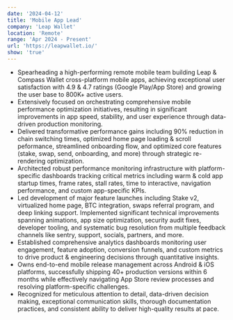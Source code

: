 ```yaml
---
date: '2024-04-12'
title: 'Mobile App Lead'
company: 'Leap Wallet'
location: 'Remote'
range: 'Apr 2024 - Present'
url: 'https://leapwallet.io/'
show: 'true'
---
```

- Spearheading a high-performing remote mobile team building Leap & Compass Wallet cross-platform mobile apps, achieving exceptional user satisfaction with 4.9 & 4.7 ratings (Google Play/App Store) and growing the user base to 800K+ active users.
- Extensively focused on orchestrating comprehensive mobile performance optimization initiatives, resulting in significant improvements in app speed, stability, and user experience through data-driven production monitoring.
- Delivered transformative performance gains including 90% reduction in chain switching times, optimized home page loading & scroll peformance, streamlined onboarding flow, and optimized core features (stake, swap, send, onboarding, and more) through strategic re-rendering optimization.
- Architected robust performance monitoring infrastructure with platform-specific dashboards tracking critical metrics including warm & cold app startup times, frame rates, stall rates, time to interactive, navigation performance, and custom app-specific KPIs.
- Led development of major feature launches including Stake v2, virtualized home page, BTC integration, swaps referral program, and deep linking support. Implemented significant technical improvements spanning animations, app size optimization, security audit fixes, developer tooling, and systematic bug resolution from multiple feedback channels like sentry, support, socials, partners, and more.
- Established comprehensive analytics dashboards monitoring user engagement, feature adoption, conversion funnels, and custom metrics to drive product & engineering decisions through quantitative insights.
- Owns end-to-end mobile release management across Android & iOS platforms, successfully shipping 40+ production versions within 6 months while effectively navigating App Store review processes and resolving platform-specific challenges.
- Recognized for meticulous attention to detail, data-driven decision making, exceptional communication skills, thorough documentation practices, and consistent ability to deliver high-quality results at pace.
